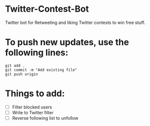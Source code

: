 # Twitter-Contest-Bot
Twitter bot for Retweeting and liking Twitter contests to win free stuff.

# To push new updates, use the following lines:
```
git add .
git commit -m "Add existing file"
git push origin
```

# Things to add:
- [ ] Filter blocked users
- [ ] Write to Twitter filter
- [ ] Reverse following list to unfollow
